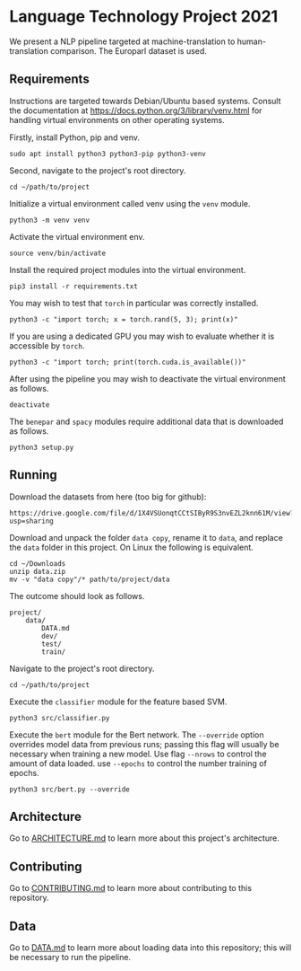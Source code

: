 # Language Technology Project 2021

We present a NLP pipeline targeted at machine-translation to human-translation comparison.
The Europarl dataset is used.

## Requirements

Instructions are targeted towards Debian/Ubuntu based systems.
Consult the documentation at <https://docs.python.org/3/library/venv.html> for handling virtual environments on other operating systems.

Firstly, install Python, pip and venv.

    sudo apt install python3 python3-pip python3-venv

Second, navigate to the project's root directory.

    cd ~/path/to/project

Initialize a virtual environment called venv using the `venv` module.

    python3 -m venv venv

Activate the virtual environment env.

    source venv/bin/activate

Install the required project modules into the virtual environment.

    pip3 install -r requirements.txt

You may wish to test that `torch` in particular was correctly installed.

    python3 -c "import torch; x = torch.rand(5, 3); print(x)"

If you are using a dedicated GPU you may wish to evaluate whether it is accessible by `torch`.

    python3 -c "import torch; print(torch.cuda.is_available())"

After using the pipeline you may wish to deactivate the virtual environment as follows.

    deactivate

The `benepar` and `spacy` modules require additional data that is downloaded as follows.

    python3 setup.py

## Running

Download the datasets from here (too big for github):

    https://drive.google.com/file/d/1X4VSUonqtCCtSIByR9S3nvEZL2knn61M/view?usp=sharing

Download and unpack the folder `data copy`, rename it to `data`, and replace the `data` folder in this project. On Linux the following is equivalent.

    cd ~/Downloads
    unzip data.zip
    mv -v "data copy"/* path/to/project/data

The outcome should look as follows.

    project/
        data/
            DATA.md
            dev/
            test/
            train/

Navigate to the project's root directory.

    cd ~/path/to/project

Execute the `classifier` module for the feature based SVM.

    python3 src/classifier.py

Execute the `bert` module for the Bert network.
The `--override` option overrides model data from previous runs; passing this flag will usually be necessary when training a new model.
Use flag `--nrows` to control the amount of data loaded.
use `--epochs` to control the number training of epochs.

    python3 src/bert.py --override

## Architecture

Go to [ARCHITECTURE.md](ARCHITECTURE.md) to learn more about this project's architecture.

## Contributing

Go to [CONTRIBUTING.md](CONTRIBUTING.md) to learn more about contributing to this repository.

## Data

Go to [DATA.md](data/DATA.md) to learn more about loading data into this repository; this will be necessary to run the pipeline.

